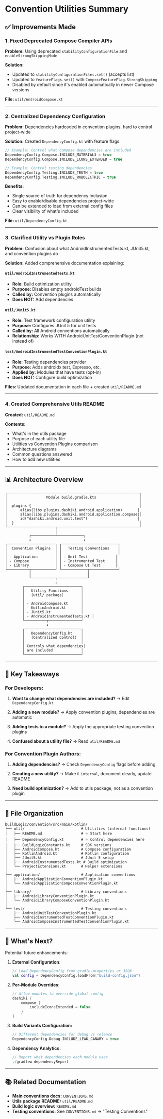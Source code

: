 # Convention Utilities Summary

## ✅ Improvements Made

### 1. Fixed Deprecated Compose Compiler APIs

**Problem:** Using deprecated `stabilityConfigurationFile` and `enableStrongSkippingMode`

**Solution:**

- Updated to `stabilityConfigurationFiles.set()` (accepts list)
- Updated to `featureFlags.set()` with `ComposeFeatureFlag.StrongSkipping`
- Disabled by default since it's enabled automatically in newer Compose versions

**File:** `util/AndroidCompose.kt`

---

### 2. Centralized Dependency Configuration

**Problem:** Dependencies hardcoded in convention plugins, hard to control project-wide

**Solution:** Created `DependencyConfig.kt` with feature flags

```kotlin
// Example: Control what Compose dependencies are included
DependencyConfig.Compose.INCLUDE_MATERIAL3 = true
DependencyConfig.Compose.INCLUDE_ICONS_EXTENDED = true

// Example: Control testing dependencies
DependencyConfig.Testing.INCLUDE_TRUTH = true
DependencyConfig.Testing.INCLUDE_ROBOLECTRIC = true
```

**Benefits:**

- Single source of truth for dependency inclusion
- Easy to enable/disable dependencies project-wide
- Can be extended to load from external config files
- Clear visibility of what's included

**File:** `util/DependencyConfig.kt`

---

### 3. Clarified Utility vs Plugin Roles

**Problem:** Confusion about what AndroidInstrumentedTests.kt, JUnit5.kt, and convention plugins do

**Solution:** Added comprehensive documentation explaining:

#### `util/AndroidInstrumentedTests.kt`

- **Role:** Build optimization utility
- **Purpose:** Disables empty androidTest builds
- **Called by:** Convention plugins automatically
- **Does NOT:** Add dependencies

#### `util/JUnit5.kt`

- **Role:** Test framework configuration utility
- **Purpose:** Configures JUnit 5 for unit tests
- **Called by:** All Android conventions automatically
- **Relationship:** Works WITH AndroidUnitTestConventionPlugin (not instead of)

#### `test/AndroidInstrumentedTestConventionPlugin.kt`

- **Role:** Testing dependencies provider
- **Purpose:** Adds androidx.test, Espresso, etc.
- **Applied by:** Modules that have tests (opt-in)
- **Does NOT:** Configure build optimization

**Files:** Updated documentation in each file + created `util/README.md`

---

### 4. Created Comprehensive Utils README

**Created:** `util/README.md`

**Contents:**

- What's in the utils package
- Purpose of each utility file
- Utilities vs Convention Plugins comparison
- Architecture diagrams
- Common questions answered
- How to add new utilities

---

## 📊 Architecture Overview

```
┌─────────────────────────────────────────────────────────────┐
│                  Module build.gradle.kts                    │
│                                                             │
│  plugins {                                                  │
│      alias(libs.plugins.dashiki.android.application)       │
│      alias(libs.plugins.dashiki.android.application.compose)│
│      id("dashiki.android.unit.test")                       │
│  }                                                          │
└──────────────────────┬──────────────────────────────────────┘
                       │
           ┌───────────┴────────────┐
           ↓                        ↓
┌──────────────────────┐ ┌──────────────────────────┐
│  Convention Plugins  │ │   Testing Conventions    │
│                      │ │                          │
│ - Application        │ │ - Unit Test             │
│ - Compose            │ │ - Instrumented Test     │
│ - Library            │ │ - Compose UI Test       │
└──────────┬───────────┘ └────────────┬─────────────┘
           │                          │
           └───────────┬──────────────┘
                       ↓
        ┌──────────────────────────┐
        │   Utility Functions      │
        │   (util/ package)        │
        │                          │
        │ - AndroidCompose.kt      │
        │ - KotlinAndroid.kt       │
        │ - JUnit5.kt              │
        │ - AndroidInstrumentedTests.kt │
        └──────────┬───────────────┘
                   ↓
        ┌──────────────────────────┐
        │   DependencyConfig.kt    │
        │   (Centralized Control)  │
        │                          │
        │ Controls what dependencies│
        │ are included             │
        └──────────────────────────┘
```

---

## 🎯 Key Takeaways

### For Developers:

1. **Want to change what dependencies are included?**
   → Edit `DependencyConfig.kt`

2. **Adding a new module?**
   → Apply convention plugins, dependencies are automatic

3. **Adding tests to a module?**
   → Apply the appropriate testing convention plugins

4. **Confused about a utility file?**
   → Read `util/README.md`

### For Convention Plugin Authors:

1. **Adding dependencies?**
   → Check `DependencyConfig` flags before adding

2. **Creating a new utility?**
   → Make it `internal`, document clearly, update README

3. **Need build optimization?**
   → Add to utils package, not as a convention plugin

---

## 📁 File Organization

```
buildLogic/convention/src/main/kotlin/
├── util/                          # Utilities (internal functions)
│   ├── README.md                  # ⭐ Start here
│   ├── DependencyConfig.kt        # ⭐ Control dependencies here
│   ├── BuildLogicConstants.kt     # SDK versions
│   ├── AndroidCompose.kt          # Compose configuration
│   ├── KotlinAndroid.kt           # Kotlin configuration
│   ├── JUnit5.kt                  # JUnit 5 setup
│   ├── AndroidInstrumentedTests.kt # Build optimization
│   └── ProjectExtensions.kt       # Helper extensions
│
├── application/                   # Application conventions
│   ├── AndroidApplicationConventionPlugin.kt
│   └── AndroidApplicationComposeConventionPlugin.kt
│
├── library/                       # Library conventions
│   ├── AndroidLibraryConventionPlugin.kt
│   └── AndroidLibraryComposeConventionPlugin.kt
│
└── test/                          # Testing conventions
    ├── AndroidUnitTestConventionPlugin.kt
    ├── AndroidInstrumentedTestConventionPlugin.kt
    └── AndroidComposeInstrumentedTestConventionPlugin.kt
```

---

## 🚀 What's Next?

Potential future enhancements:

1. **External Configuration:**
   ```kotlin
   // Load DependencyConfig from gradle.properties or JSON
   val config = DependencyConfig.loadFrom("build-config.json")
   ```

2. **Per-Module Overrides:**
   ```kotlin
   // Allow modules to override global config
   dashiki {
       compose {
           includeIconsExtended = false
       }
   }
   ```

3. **Build Variants Configuration:**
   ```kotlin
   // Different dependencies for debug vs release
   DependencyConfig.Debug.INCLUDE_LEAK_CANARY = true
   ```

4. **Dependency Analytics:**
   ```kotlin
   // Report what dependencies each module uses
   ./gradlew dependencyReport
   ```

---

## 📚 Related Documentation

- **Main conventions docs:** `CONVENTIONS.md`
- **Utils package README:** `util/README.md`
- **Build logic overview:** `README.md`
- **Testing conventions:** See `CONVENTIONS.md` → "Testing Conventions"
